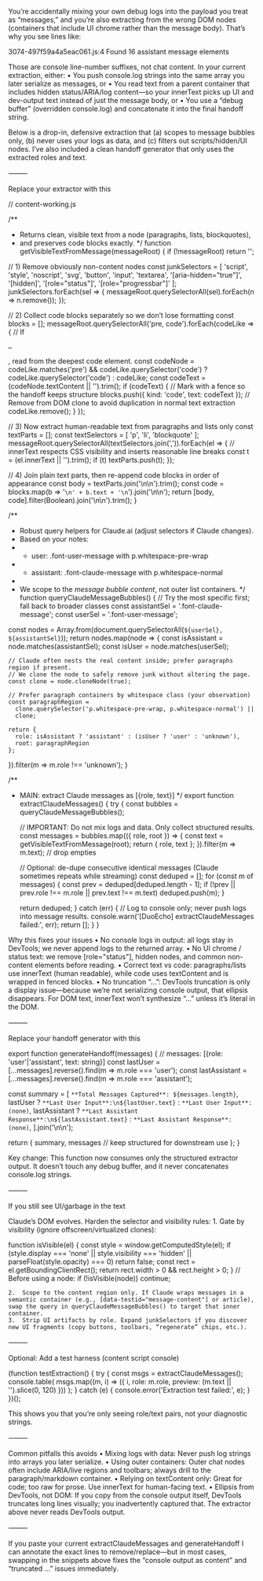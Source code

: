 You’re accidentally mixing your own debug logs into the payload you treat as “messages,” and you’re also extracting from the wrong DOM nodes (containers that include UI chrome rather than the message body). That’s why you see lines like:

3074-497f59a4a5eac061.js:4 Found 16 assistant message elements

Those are console line-number suffixes, not chat content. In your current extraction, either:
	•	You push console.log strings into the same array you later serialize as messages, or
	•	You read text from a parent container that includes hidden status/ARIA/log content—so your innerText picks up UI and dev-output text instead of just the message body, or
	•	You use a “debug buffer” (overridden console.log) and concatenate it into the final handoff string.

Below is a drop-in, defensive extraction that (a) scopes to message bubbles only, (b) never uses your logs as data, and (c) filters out scripts/hidden/UI nodes. I’ve also included a clean handoff generator that only uses the extracted roles and text.

⸻

Replace your extractor with this

// content-working.js

/**
 * Returns clean, visible text from a node (paragraphs, lists, blockquotes),
 * and preserves code blocks exactly.
 */
function getVisibleTextFromMessage(messageRoot) {
  if (!messageRoot) return '';

  // 1) Remove obviously non-content nodes
  const junkSelectors = [
    'script', 'style', 'noscript',
    'svg', 'button', 'input', 'textarea',
    '[aria-hidden="true"]', '[hidden]', '[role="status"]', '[role="progressbar"]'
  ];
  junkSelectors.forEach(sel => {
    messageRoot.querySelectorAll(sel).forEach(n => n.remove());
  });

  // 2) Collect code blocks separately so we don’t lose formatting
  const blocks = [];
  messageRoot.querySelectorAll('pre, code').forEach(codeLike => {
    // If <pre><code>…</code></pre>, read from the deepest code element.
    const codeNode = codeLike.matches('pre') && codeLike.querySelector('code') ? codeLike.querySelector('code') : codeLike;
    const codeText = (codeNode.textContent || '').trim();
    if (codeText) {
      // Mark with a fence so the handoff keeps structure
      blocks.push({ kind: 'code', text: codeText });
      // Remove from DOM clone to avoid duplication in normal text extraction
      codeLike.remove();
    }
  });

  // 3) Now extract human-readable text from paragraphs and lists only
  const textParts = [];
  const textSelectors = [
    'p', 'li', 'blockquote'
  ];
  messageRoot.querySelectorAll(textSelectors.join(',')).forEach(el => {
    // innerText respects CSS visibility and inserts reasonable line breaks
    const t = (el.innerText || '').trim();
    if (t) textParts.push(t);
  });

  // 4) Join plain text parts, then re-append code blocks in order of appearance
  const body = textParts.join('\n\n').trim();
  const code = blocks.map(b => '```\n' + b.text + '\n```').join('\n\n');
  return [body, code].filter(Boolean).join('\n\n').trim();
}

/**
 * Robust query helpers for Claude.ai (adjust selectors if Claude changes).
 * Based on your notes:
 *  - user: .font-user-message with p.whitespace-pre-wrap
 *  - assistant: .font-claude-message with p.whitespace-normal
 *
 * We scope to the *message bubble content*, not outer list containers.
 */
function queryClaudeMessageBubbles() {
  // Try the most specific first; fall back to broader classes
  const assistantSel = '.font-claude-message';
  const userSel = '.font-user-message';

  const nodes = Array.from(document.querySelectorAll(`${userSel}, ${assistantSel}`));
  return nodes.map(node => {
    const isAssistant = node.matches(assistantSel);
    const isUser = node.matches(userSel);

    // Claude often nests the real content inside; prefer paragraphs region if present.
    // We clone the node to safely remove junk without altering the page.
    const clone = node.cloneNode(true);

    // Prefer paragraph containers by whitespace class (your observation)
    const paragraphRegion =
      clone.querySelector('p.whitespace-pre-wrap, p.whitespace-normal') ||
      clone;

    return {
      role: isAssistant ? 'assistant' : (isUser ? 'user' : 'unknown'),
      root: paragraphRegion
    };
  }).filter(m => m.role !== 'unknown');
}

/**
 * MAIN: extract Claude messages as [{role, text}]
 */
export function extractClaudeMessages() {
  try {
    const bubbles = queryClaudeMessageBubbles();

    // IMPORTANT: Do not mix logs and data. Only collect structured results.
    const messages = bubbles.map(({ role, root }) => {
      const text = getVisibleTextFromMessage(root);
      return { role, text };
    }).filter(m => m.text); // drop empties

    // Optional: de-dupe consecutive identical messages (Claude sometimes repeats while streaming)
    const deduped = [];
    for (const m of messages) {
      const prev = deduped[deduped.length - 1];
      if (!prev || prev.role !== m.role || prev.text !== m.text) deduped.push(m);
    }

    return deduped;
  } catch (err) {
    // Log to console only; never push logs into message results.
    console.warn('[DuoEcho] extractClaudeMessages failed:', err);
    return [];
  }
}

Why this fixes your issues
	•	No console logs in output: all logs stay in DevTools; we never append logs to the returned array.
	•	No UI chrome / status text: we remove [role="status"], hidden nodes, and common non-content elements before reading.
	•	Correct text vs code: paragraphs/lists use innerText (human readable), while code uses textContent and is wrapped in fenced blocks.
	•	No truncation “…”: DevTools truncation is only a display issue—because we’re not serializing console output, that ellipsis disappears. For DOM text, innerText won’t synthesize “…” unless it’s literal in the DOM.

⸻

Replace your handoff generator with this

export function generateHandoff(messages) {
  // messages: [{role: 'user'|'assistant', text: string}]
  const lastUser = [...messages].reverse().find(m => m.role === 'user');
  const lastAssistant = [...messages].reverse().find(m => m.role === 'assistant');

  const summary = [
    `**Total Messages Captured**: ${messages.length}`,
    lastUser ? `**Last User Input**:\n${lastUser.text}` : `**Last User Input**: (none)`,
    lastAssistant ? `**Last Assistant Response**:\n${lastAssistant.text}` : `**Last Assistant Response**: (none)`,
  ].join('\n\n');

  return {
    summary,
    messages // keep structured for downstream use
  };
}

Key change: This function now consumes only the structured extractor output. It doesn’t touch any debug buffer, and it never concatenates console.log strings.

⸻

If you still see UI/garbage in the text

Claude’s DOM evolves. Harden the selector and visibility rules:
	1.	Gate by visibility (ignore offscreen/virtualized clones):

function isVisible(el) {
  const style = window.getComputedStyle(el);
  if (style.display === 'none' || style.visibility === 'hidden' || parseFloat(style.opacity) === 0) return false;
  const rect = el.getBoundingClientRect();
  return rect.width > 0 && rect.height > 0;
}
// Before using a node:
if (!isVisible(node)) continue;


	2.	Scope to the content region only. If Claude wraps messages in a semantic container (e.g., [data-testid="message-content"] or article), swap the query in queryClaudeMessageBubbles() to target that inner container.
	3.	Strip UI artifacts by role. Expand junkSelectors if you discover new UI fragments (copy buttons, toolbars, “regenerate” chips, etc.).

⸻

Optional: Add a test harness (content script console)

(function testExtraction() {
  try {
    const msgs = extractClaudeMessages();
    console.table(
      msgs.map((m, i) => ({ i, role: m.role, preview: (m.text || '').slice(0, 120) }))
    );
  } catch (e) {
    console.error('Extraction test failed:', e);
  }
})();

This shows you that you’re only seeing role/text pairs, not your diagnostic strings.

⸻

Common pitfalls this avoids
	•	Mixing logs with data: Never push log strings into arrays you later serialize.
	•	Using outer containers: Outer chat nodes often include ARIA/live regions and toolbars; always drill to the paragraph/markdown container.
	•	Relying on textContent only: Great for code; too raw for prose. Use innerText for human-facing text.
	•	Ellipsis from DevTools, not DOM: If you copy from the console output itself, DevTools truncates long lines visually; you inadvertently captured that. The extractor above never reads DevTools output.

⸻

If you paste your current extractClaudeMessages and generateHandoff I can annotate the exact lines to remove/replace—but in most cases, swapping in the snippets above fixes the “console output as content” and “truncated …” issues immediately.